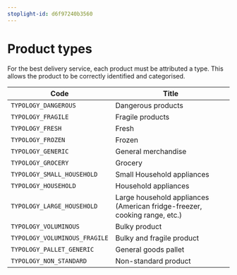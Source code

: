 ```yaml
---
stoplight-id: d6f97240b3560
---
```


# Product types

For the best delivery service, each product must be attributed a type. This allows the product to be correctly identified and categorised.

| Code                          | Title                                                                     |
| ----------------------------- | ------------------------------------------------------------------------- |
| `TYPOLOGY_DANGEROUS`          | Dangerous products                                                        |
| `TYPOLOGY_FRAGILE`            | Fragile products                                                          |
| `TYPOLOGY_FRESH`              | Fresh                                                                     |
| `TYPOLOGY_FROZEN`             | Frozen                                                                    |
| `TYPOLOGY_GENERIC`            | General merchandise                                                       |
| `TYPOLOGY_GROCERY`            | Grocery                                                                   |
| `TYPOLOGY_SMALL_HOUSEHOLD`    | Small Household appliances                                                |
| `TYPOLOGY_HOUSEHOLD`          | Household appliances                                                      |
| `TYPOLOGY_LARGE_HOUSEHOLD`    | Large household appliances (American fridge-freezer, cooking range, etc.) |
| `TYPOLOGY_VOLUMINOUS`         | Bulky product                                                             |
| `TYPOLOGY_VOLUMINOUS_FRAGILE` | Bulky and fragile product                                                 |
| `TYPOLOGY_PALLET_GENERIC`     | General goods pallet                                                      |
| `TYPOLOGY_NON_STANDARD`       | Non-standard product                                                      |
